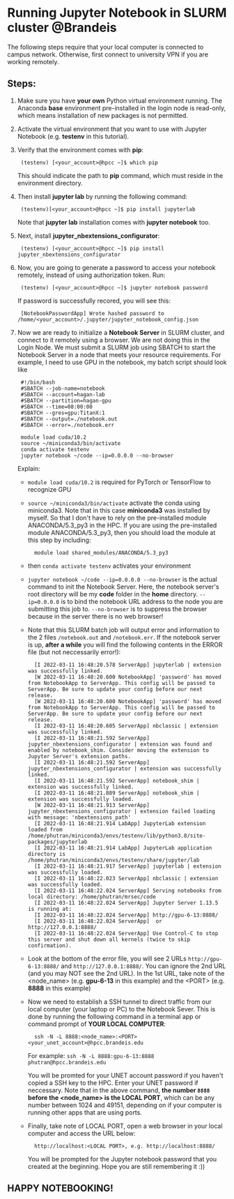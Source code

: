 # Running Jupyter Notebook in SLURM cluster @Brandeis

The following steps require that your local computer is connected to campus network. Otherwise, first connect to university VPN if you are working remotely.

## Steps:

1. Make sure you have **your own** Python virtual environment running. The Anaconda **base** environment pre-installed in the login node is read-only, which means installation of new packages is not permitted.

2. Activate the virtual environment that you want to use with Jupyter Notebook (e.g. **testenv** in this tutorial). 

3. Verify that the environment comes with **pip**:

        (testenv) [<your_account>@hpcc ~]$ which pip

    This should indicate the path to **pip** command, which must reside in the environment directory.

4. Then install **jupyter lab** by running the following command:
        
        (testenv)[<your_account>@hpcc ~]$ pip install jupyterlab

    Note that **jupyter lab** installation comes with **jupyter notebook** too.
    
5. Next, install **jupyter_nbextensions_configurator**:
        
        (testenv) [<your_account>@hpcc ~]$ pip install jupyter_nbextensions_configurator

6. Now, you are going to generate a password to access your notebook remotely, instead of using authorization token. Run:

        (testenv) [<your_account>@hpcc ~]$ jupyter notebook password

    If password is successfully recored, you will see this:

        [NotebookPasswordApp] Wrote hashed password to /home/<your_account>/.jupyter/jupyter_notebook_config.json

7. Now we are ready to initialize a **Notebook Server** in SLURM cluster, and connect to it remotely using a browser. We are not doing this in the Login Node. We must submit a SLURM job using SBATCH to start the Notebook Server in a node that meets your resource requirements. For example, I need to use GPU in the notebook, my batch script should look like

        #!/bin/bash
        #SBATCH --job-name=notebook
        #SBATCH --account=hagan-lab
        #SBATCH --partition=hagan-gpu
        #SBATCH --time=08:00:00
        #SBATCH --gres=gpu:TitanX:1
        #SBATCH --output=./notebook.out
        #SBATCH --error=./notebook.err

        module load cuda/10.2
        source ~/miniconda3/bin/activate
        conda activate testenv
        jupyter notebook ~/code --ip=0.0.0.0 --no-browser

    Explain:
    
    * ```module load cuda/10.2``` is required for PyTorch or TensorFlow to recognize GPU
    * ```source ~/miniconda3/bin/activate``` activate the conda using miniconda3. Note that in this case **miniconda3** was installed by myself. So that I don't have to rely on the pre-installed module ANACONDA/5.3_py3 in the HPC. If you are using the pre-installed module ANACONDA/5.3_py3, then you should load the module at this step by including:

            module load shared_modules/ANACONDA/5.3_py3
    * then ```conda activate testenv``` activates your environment 
    * ```jupyter notebook ~/code --ip=0.0.0.0 --no-browser``` is the actual command to init the Notebook Server. Here, the notebook server's root directory will be my **code** folder in the **home** directory. ```--ip=0.0.0.0``` is to bind the notebook URL address to the node you are submitting this job to. ```--no-browser``` is to suppress the browser because in the server there is no web browser!
    * Note that this SLURM batch job will output error and information to the 2 files ```/notebook.out``` and ```/notebook.err```. If the notebook server is up, **after a while** you will find the following contents in the ERROR file (but not neccessarily error!):

            [I 2022-03-11 16:48:20.578 ServerApp] jupyterlab | extension was successfully linked.
            [W 2022-03-11 16:48:20.600 NotebookApp] 'password' has moved from NotebookApp to ServerApp. This config will be passed to ServerApp. Be sure to update your config before our next release.
            [W 2022-03-11 16:48:20.600 NotebookApp] 'password' has moved from NotebookApp to ServerApp. This config will be passed to ServerApp. Be sure to update your config before our next release.
            [I 2022-03-11 16:48:20.605 ServerApp] nbclassic | extension was successfully linked.
            [I 2022-03-11 16:48:21.592 ServerApp] jupyter_nbextensions_configurator | extension was found and enabled by notebook_shim. Consider moving the extension to Jupyter Server's extension paths.
            [I 2022-03-11 16:48:21.592 ServerApp] jupyter_nbextensions_configurator | extension was successfully linked.
            [I 2022-03-11 16:48:21.592 ServerApp] notebook_shim | extension was successfully linked.
            [I 2022-03-11 16:48:21.889 ServerApp] notebook_shim | extension was successfully loaded.
            [W 2022-03-11 16:48:21.913 ServerApp] jupyter_nbextensions_configurator | extension failed loading with message: 'nbextensions_path'
            [I 2022-03-11 16:48:21.914 LabApp] JupyterLab extension loaded from /home/phutran/miniconda3/envs/testenv/lib/python3.8/site-packages/jupyterlab
            [I 2022-03-11 16:48:21.914 LabApp] JupyterLab application directory is /home/phutran/miniconda3/envs/testenv/share/jupyter/lab
            [I 2022-03-11 16:48:21.917 ServerApp] jupyterlab | extension was successfully loaded.
            [I 2022-03-11 16:48:22.023 ServerApp] nbclassic | extension was successfully loaded.
            [I 2022-03-11 16:48:22.024 ServerApp] Serving notebooks from local directory: /home/phutran/mrsec/code
            [I 2022-03-11 16:48:22.024 ServerApp] Jupyter Server 1.13.5 is running at:
            [I 2022-03-11 16:48:22.024 ServerApp] http://gpu-6-13:8888/
            [I 2022-03-11 16:48:22.024 ServerApp]  or http://127.0.0.1:8888/
            [I 2022-03-11 16:48:22.024 ServerApp] Use Control-C to stop this server and shut down all kernels (twice to skip confirmation).
    * Look at the bottom of the error file, you will see 2 URLs ```http://gpu-6-13:8888/``` and ```http://127.0.0.1:8888/```. You can ignore the 2nd URL (and you may NOT see the 2nd URL). In the 1st URL, take note of the <node_name> (e.g. **gpu-6-13** in this example) and the \<PORT\> (e.g. **8888** in this example) 
    * Now we need to establish a SSH tunnel to direct traffic from our local computer (your laptop or PC) to the Notebook Sever. This is done by running the following command in a terminal app or command prompt of **YOUR LOCAL COMPUTER**:

            ssh -N -L 8888:<node_name>:<PORT> <your_unet_account>@hpcc.brandeis.edu

        For example: ```ssh -N -L 8888:gpu-6-13:8888 phutran@hpcc.brandeis.edu```
        
        You will be promted for your UNET account password if you haven't copied a SSH key to the HPC. Enter your UNET password if neccessary. Note that in the above command, **the number ```8888``` before the <node_name> is the LOCAL PORT**, which can be any number between 1024 and 49151, depending on if your computer is running other apps that are using ports.

    * Finally, take note of LOCAL PORT, open a web browser in your local computer and access the URL below:

            http://localhost:<LOCAL PORT>, e.g. http://localhost:8888/ 

        You will be prompted for the Jupyter notebook password that you created at the beginning. Hope you are still remembering it :))


## HAPPY NOTEBOOKING!